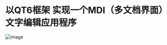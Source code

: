 # 以QT6框架 实现一个MDI（多文档界面）文字编辑应用程序
![image](https://github.com/user-attachments/assets/0e7510a5-7542-4ebd-b1cb-a5e1e4e6d5ae)

